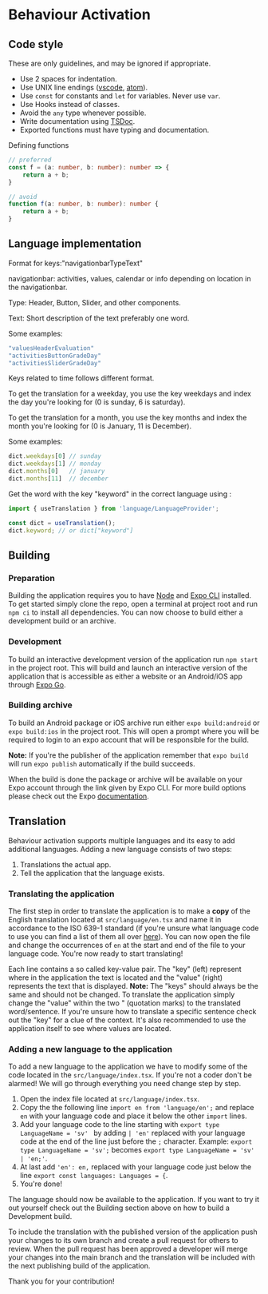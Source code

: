 # Behaviour Activation

## Code style

These are only guidelines, and may be ignored if appropriate.

* Use 2 spaces for indentation.
* Use UNIX line endings ([vscode](https://stackoverflow.com/a/48694365),
  [atom](https://stackoverflow.com/a/48686409)).
* Use `const` for constants and `let` for variables. Never use `var`.
* Use Hooks instead of classes.
* Avoid the `any` type whenever possible.
* Write documentation using [TSDoc](https://tsdoc.org/).
* Exported functions must have typing and documentation.

Defining functions

```TypeScript
// preferred
const f = (a: number, b: number): number => {
    return a + b;
}

// avoid
function f(a: number, b: number): number {
    return a + b;
}
```

## Language implementation
Format for keys:"navigationbarTypeText"

navigationbar: activities, values, calendar or info depending on location in the navigationbar.

Type: Header, Button, Slider, and other components.

Text: Short description of the text preferably one word.

Some examples:
```Typescript
"valuesHeaderEvaluation"
"activitiesButtonGradeDay"
"activitiesSliderGradeDay"
```
Keys related to time follows different format.

To get the translation for a weekday, you use the key weekdays and index the day you're looking for (0 is sunday, 6 is saturday).

To get the translation for a month, you use the key months and index the month you're looking for (0 is January, 11 is December).

Some examples:
```Typescript
dict.weekdays[0] // sunday
dict.weekdays[1] // monday
dict.months[0]   // january
dict.months[11]  // december
```
Get the word with the key "keyword" in the correct language using :
```Typescript
import { useTranslation } from 'language/LanguageProvider';

const dict = useTranslation();
dict.keyword; // or dict["keyword"]
```

## Building

### Preparation
Building the application requires you to have [Node](https://nodejs.org/en/) and [Expo CLI](https://expo.io/tools#cli) installed.
To get started simply clone the repo, open a terminal at project root and run `npm ci` to install all dependencies.
You can now choose to build either a development build or an archive.


### Development

To build an interactive development version of the application run `npm start` in the project root.
This will build and launch an interactive version of the application that is accessible as either
a website or an Android/iOS app through [Expo Go](https://expo.io/tools#client).

### Building archive

To build an Android package or iOS archive run either `expo build:android` or `expo build:ios` in the project root.
This will open a prompt where you will be required to login to an expo account that will be responsible for the build.

**Note:** If you're the publisher of the application remember that `expo build` will run `expo publish` automatically if the build succeeds.

When the build is done the package or archive will be available on your Expo account through the link given by Expo CLI.
For more build options please check out the Expo [documentation](https://docs.expo.io/distribution/building-standalone-apps/#3-start-the-build).


## Translation

Behaviour activation supports multiple languages and its easy to add additional languages.
Adding a new language consists of two steps:
1. Translations the actual app.
2. Tell the application that the language exists.

### Translating the application
The first step in order to translate the application is to make a **copy** of the English translation located at `src/language/en.tsx` and
name it in accordance to the ISO 639-1 standard (if you're unsure what language code to use you can find a list of them all over
[here](https://en.wikipedia.org/wiki/List_of_ISO_639-1_codes)). You can now open the file and change the occurrences of `en` at the start and end of the file to your
language code. You're now ready to start translating!

Each line contains a so called key-value pair. The "key" (left) represent where in the application the text is located and the "value" (right)
represents the text that is displayed. **Note:** The "keys" should always be the same and should not be changed.
To translate the application simply change the "value" within the two " (quotation marks) to the translated word/sentence. If you're unsure how
to translate a specific sentence check out the "key" for a clue of the context. It's also recommended to use the application itself to see where
values are located.

### Adding a new language to the application
To add a new language to the application we have to modify some of the code located in the `src/language/index.tsx`. If you're not a coder don't
be alarmed! We will go through everything you need change step by step.

1. Open the index file located at `src/language/index.tsx`.
2. Copy the the following line `import en from 'language/en';` and replace `en` with your language code and place it below the other `import` lines.
3. Add your language code to the line starting with `export type LanguageName = 'sv' ` by adding `| 'en'` replaced with your language code at the end of the line just before the `;` character. Example: `export type LanguageName = 'sv';` becomes `export type LanguageName = 'sv' | 'en;'`.
4. At last add `'en': en,` replaced with your language code just below the line `export const languages: Languages = {`.
5. You're done!

The language should now be available to the application. If you want to try it out yourself check out the Building section above on how to build a Development build.

To include the translation with the published version of the application push your changes to its own branch and create a pull request for others to review.
When the pull request has been approved a developer will merge your changes into the main branch and the translation will be included with the next publishing build of the application.

Thank you for your contribution!
